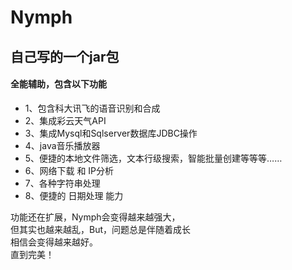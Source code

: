 # Nymph

<h2>自己写的一个jar包</h2>
<h4>全能辅助，包含以下功能</h4>
<ul>
<li>1、包含科大讯飞的语音识别和合成 </li>
<li>2、集成彩云天气API</li>
<li>3、集成Mysql和Sqlserver数据库JDBC操作</li>
<li>4、java音乐播放器</li>
<li>5、便捷的本地文件筛选，文本行级搜索，智能批量创建等等等……</li>
<li>6、网络下载 和 IP分析</li>
<li>7、各种字符串处理</li>
<li>8、便捷的 日期处理 能力</li>
</ul>

功能还在扩展，Nymph会变得越来越强大，<br/>
但其实也越来越乱，But，问题总是伴随着成长<br/>
相信会变得越来越好。<br/>
直到完美！<br/>
